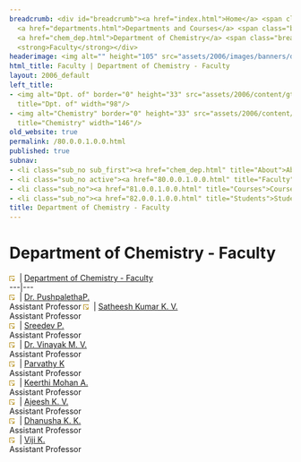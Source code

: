 ```yaml
---
breadcrumb: <div id="breadcrumb"><a href="index.html">Home</a> <span class="breadcrumb_spacer">&gt;</span>
  <a href="departments.html">Departments and Courses</a> <span class="breadcrumb_spacer">&gt;</span>
  <a href="chem_dep.html">Department of Chemistry</a> <span class="breadcrumb_spacer">&gt;</span>
  <strong>Faculty</strong></div>
headerimage: <img alt="" height="105" src="assets/2006/images/banners/departments.jpg" width="472"/>
html_title: Faculty | Department of Chemistry - Faculty
layout: 2006_default
left_title:
- <img alt="Dpt. of" border="0" height="33" src="assets/2006/content/gt/fcb6421c7c62628408190d4ca84029e5.png"
  title="Dpt. of" width="98"/>
- <img alt="Chemistry" border="0" height="33" src="assets/2006/content/gt/7ed40be81a597d79acdb7f2e7ac6bfb9.png"
  title="Chemistry" width="146"/>
old_website: true
permalink: /80.0.0.1.0.0.html
published: true
subnav:
- <li class="sub_no sub_first"><a href="chem_dep.html" title="About">About</a></li>
- <li class="sub_no active"><a href="80.0.0.1.0.0.html" title="Faculty">Faculty</a></li>
- <li class="sub_no"><a href="81.0.0.1.0.0.html" title="Courses">Courses</a></li>
- <li class="sub_no"><a href="82.0.0.1.0.0.html" title="Students">Students</a></li>
title: Department of Chemistry - Faculty
---
```


# Department of Chemistry - Faculty

![](assets/2006/img/article/intlink_1.gif)![](assets/2006/img/leer.gif) | [Department of Chemistry -
Faculty](department-of-chemistry-faculty-5.html)  
---|---  
![](assets/2006/img/article/intlink_1.gif)![](assets/2006/img/leer.gif) | [Dr. PushpalethaP.]()  
Assistant Professor
![](assets/2006/img/article/intlink_1.gif)![](assets/2006/img/leer.gif) | [Satheesh Kumar K. V.]()  
Assistant Professor  
![](assets/2006/img/article/intlink_1.gif)![](assets/2006/img/leer.gif) | [Sreedev P.]()  
Assistant Professor  
![](assets/2006/img/article/intlink_1.gif)![](assets/2006/img/leer.gif) | [Dr. Vinayak M. V.]()  
Assistant Professor  
![](assets/2006/img/article/intlink_1.gif)![](assets/2006/img/leer.gif) | [Parvathy K]()  
Assistant Professor  
![](assets/2006/img/article/intlink_1.gif)![](assets/2006/img/leer.gif) | [Keerthi Mohan A.]()  
Assistant Professor  
![](assets/2006/img/article/intlink_1.gif)![](assets/2006/img/leer.gif) | [Ajeesh K. V.]()  
Assistant Professor  
![](assets/2006/img/article/intlink_1.gif)![](assets/2006/img/leer.gif) | [Dhanusha K. K.]()  
Assistant Professor  
![](assets/2006/img/article/intlink_1.gif)![](assets/2006/img/leer.gif) | [Viji K.]()  
Assistant Professor  
